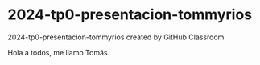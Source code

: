 # 2024-tp0-presentacion-tommyrios
2024-tp0-presentacion-tommyrios created by GitHub Classroom

Hola a todos, me llamo Tomás.

